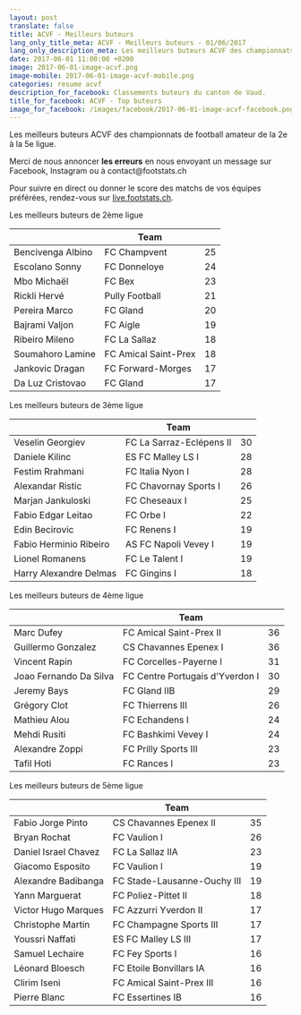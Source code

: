 ```yaml
---
layout: post
translate: false
title: ACVF - Meilleurs buteurs
lang_only_title_meta: ACVF - Meilleurs buteurs - 01/06/2017
lang_only_description_meta: Les meilleurs buteurs ACVF des championnats de football amateur de la 2e à la 5e ligue - 01/06/2017
date: 2017-06-01 11:00:00 +0200
image: 2017-06-01-image-acvf.png
image-mobile: 2017-06-01-image-acvf-mobile.png
categories: resume acvf
description_for_facebook: Classements buteurs du canton de Vaud.
title_for_facebook: ACVF - Top buteurs
image_for_facebook: /images/facebook/2017-06-01-image-acvf-facebook.png
---
```

<p>Les meilleurs buteurs ACVF des championnats de football amateur de la 2e à la 5e ligue.</p>
<p>Merci de nous annoncer <b>les erreurs</b> en nous envoyant un message sur Facebook, Instagram ou à contact@footstats.ch</p>
<p>Pour suivre en direct ou donner le score des matchs de vos équipes préférées, rendez-vous sur <a href='http://live.footstats.ch'>live.footstats.ch</a>.</p>

<p>Les meilleurs buteurs de 2ème ligue</p><table class="table"><thead><tr><th><i class="fa fa-male"></i></th><th>Team</th><th><i class="fa fa-futbol-o"></i></th></tr></thead><tbody><tr><td>Bencivenga Albino</td><td>FC Champvent</td><td>25</td></tr><tr><td>Escolano Sonny</td><td>FC Donneloye</td><td>24</td></tr><tr><td>Mbo Michaël</td><td>FC Bex</td><td>23</td></tr><tr><td>Rickli Hervé</td><td>Pully Football</td><td>21</td></tr><tr><td>Pereira Marco</td><td>FC Gland</td><td>20</td></tr><tr><td>Bajrami Valjon</td><td>FC Aigle</td><td>19</td></tr><tr><td>Ribeiro Mileno</td><td>FC La Sallaz</td><td>18</td></tr><tr><td>Soumahoro Lamine</td><td>FC Amical Saint-Prex</td><td>18</td></tr><tr><td>Jankovic Dragan</td><td>FC Forward-Morges</td><td>17</td></tr><tr><td>Da Luz Cristovao</td><td>FC Gland</td><td>17</td></tr></tbody></table><p>Les meilleurs buteurs de 3ème ligue</p><table class="table"><thead><tr><th><i class="fa fa-male"></i></th><th>Team</th><th><i class="fa fa-futbol-o"></i></th></tr></thead><tbody><tr><td>Veselin Georgiev</td><td>FC La Sarraz-Eclépens II</td><td>30</td></tr><tr><td>Daniele Kilinc</td><td>ES FC Malley LS I</td><td>28</td></tr><tr><td>Festim Rrahmani</td><td>FC Italia Nyon I</td><td>28</td></tr><tr><td>Alexandar Ristic</td><td>FC Chavornay Sports I</td><td>26</td></tr><tr><td>Marjan Jankuloski</td><td>FC Cheseaux I</td><td>25</td></tr><tr><td>Fabio Edgar Leitao</td><td>FC Orbe I</td><td>22</td></tr><tr><td>Edin Becirovic</td><td>FC Renens I</td><td>19</td></tr><tr><td>Fabio Herminio Ribeiro</td><td>AS FC Napoli Vevey I</td><td>19</td></tr><tr><td>Lionel Romanens</td><td>FC Le Talent I</td><td>19</td></tr><tr><td>Harry Alexandre Delmas</td><td>FC Gingins I</td><td>18</td></tr></tbody></table><p>Les meilleurs buteurs de 4ème ligue</p><table class="table"><thead><tr><th><i class="fa fa-male"></i></th><th>Team</th><th><i class="fa fa-futbol-o"></i></th></tr></thead><tbody><tr><td>Marc Dufey</td><td>FC Amical Saint-Prex II</td><td>36</td></tr><tr><td>Guillermo Gonzalez</td><td>CS Chavannes Epenex I</td><td>36</td></tr><tr><td>Vincent Rapin</td><td>FC Corcelles-Payerne l</td><td>31</td></tr><tr><td>Joao Fernando Da Silva</td><td>FC Centre Portugais d'Yverdon I</td><td>30</td></tr><tr><td>Jeremy Bays</td><td>FC Gland IIB</td><td>29</td></tr><tr><td>Grégory Clot</td><td>FC Thierrens III</td><td>26</td></tr><tr><td>Mathieu Alou</td><td>FC Echandens I</td><td>24</td></tr><tr><td>Mehdi Rusiti</td><td>FC Bashkimi Vevey I</td><td>24</td></tr><tr><td>Alexandre Zoppi</td><td>FC Prilly Sports III</td><td>23</td></tr><tr><td>Tafil Hoti</td><td>FC Rances l</td><td>23</td></tr></tbody></table><p>Les meilleurs buteurs de 5ème ligue</p><table class="table"><thead><tr><th><i class="fa fa-male"></i></th><th>Team</th><th><i class="fa fa-futbol-o"></i></th></tr></thead><tbody><tr><td>Fabio Jorge Pinto</td><td>CS Chavannes Epenex II</td><td>35</td></tr><tr><td>Bryan Rochat</td><td>FC Vaulion l</td><td>26</td></tr><tr><td>Daniel Israel Chavez</td><td>FC La Sallaz IIA</td><td>23</td></tr><tr><td>Giacomo Esposito</td><td>FC Vaulion l</td><td>19</td></tr><tr><td>Alexandre Badibanga</td><td>FC Stade-Lausanne-Ouchy III</td><td>19</td></tr><tr><td>Yann Marguerat</td><td>FC Poliez-Pittet II</td><td>18</td></tr><tr><td>Victor Hugo Marques</td><td>FC Azzurri Yverdon II</td><td>17</td></tr><tr><td>Christophe Martin</td><td>FC Champagne Sports III</td><td>17</td></tr><tr><td>Youssri Naffati</td><td>ES FC Malley LS III</td><td>17</td></tr><tr><td>Samuel Lechaire</td><td>FC Fey Sports l</td><td>16</td></tr><tr><td>Léonard Bloesch</td><td>FC Etoile Bonvillars IA</td><td>16</td></tr><tr><td>Clirim Iseni</td><td>FC Amical Saint-Prex III</td><td>16</td></tr><tr><td>Pierre Blanc</td><td>FC Essertines IB</td><td>16</td></tr></tbody></table>